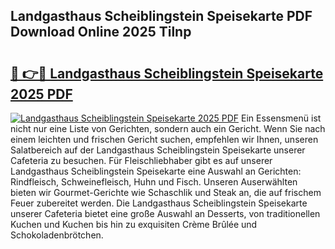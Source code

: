 ## Landgasthaus Scheiblingstein Speisekarte PDF Download Online 2025 Tilnp

# <h2><a href="http://gccg0m.nevu.top/?p=Landgasthaus+Scheiblingstein+Speisekarte">🔗 👉🔴 Landgasthaus Scheiblingstein Speisekarte 2025 PDF</a></h2>

[![Landgasthaus Scheiblingstein Speisekarte 2025 PDF](https://i.imgur.com/dBaPXMq.png)](http://gccg0m.nevu.top/?p=Landgasthaus+Scheiblingstein+Speisekarte)
Ein Essensmenü ist nicht nur eine Liste von Gerichten, sondern auch ein Gericht. Wenn Sie nach einem leichten und frischen Gericht suchen, empfehlen wir Ihnen, unseren Salatbereich auf der Landgasthaus Scheiblingstein Speisekarte unserer Cafeteria zu besuchen. Für Fleischliebhaber gibt es auf unserer Landgasthaus Scheiblingstein Speisekarte eine Auswahl an Gerichten: Rindfleisch, Schweinefleisch, Huhn und Fisch. Unseren Auserwählten bieten wir Gourmet-Gerichte wie Schaschlik und Steak an, die auf frischem Feuer zubereitet werden. Die Landgasthaus Scheiblingstein Speisekarte unserer Cafeteria bietet eine große Auswahl an Desserts, von traditionellen Kuchen und Kuchen bis hin zu exquisiten Crème Brûlée und Schokoladenbrötchen.
